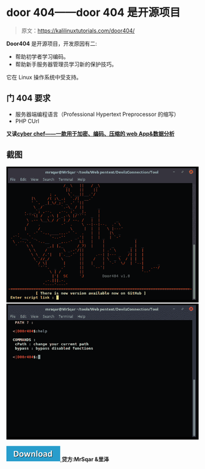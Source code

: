 # door 404——door 404 是开源项目

> 原文：<https://kalilinuxtutorials.com/door404/>

**Door404** 是开源项目，开发原因有二:

*   帮助初学者学习编码。
*   帮助新手服务器管理员学习新的保护技巧。

它在 Linux 操作系统中受支持。

## **门 404 要求**

*   服务器端编程语言（Professional Hypertext Preprocessor 的缩写）
*   PHP CUrl

**又读[cyber chef——一款用于加密、编码、压缩的 web App&数据分析](https://kalilinuxtutorials.com/cyberchef-encryption-encoding-compression-data-analysis/)**

## **截图**

![](img/b489e1af66813b7efb9fa3587386ce59.png)![](img/e4ba9d72f5230c4556d6f5e08aa9b6ce.png)

[![](img/d861a9096555aeb1980fc054015933d7.png) ](https://github.com/MrSqar-ye/Door404) **贷方:MrSqar &里泽**